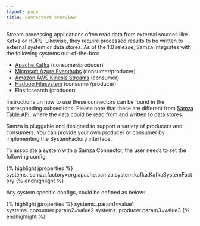 ```yaml
---
layout: page
title: Connectors overview
---
```

<!--
   Licensed to the Apache Software Foundation (ASF) under one or more
   contributor license agreements.  See the NOTICE file distributed with
   this work for additional information regarding copyright ownership.
   The ASF licenses this file to You under the Apache License, Version 2.0
   (the "License"); you may not use this file except in compliance with
   the License.  You may obtain a copy of the License at

       http://www.apache.org/licenses/LICENSE-2.0

   Unless required by applicable law or agreed to in writing, software
   distributed under the License is distributed on an "AS IS" BASIS,
   WITHOUT WARRANTIES OR CONDITIONS OF ANY KIND, either express or implied.
   See the License for the specific language governing permissions and
   limitations under the License.
-->

Stream processing applications often read data from external sources like Kafka or HDFS. Likewise, they require processed
results to be written to external system or data stores. As of the 1.0 release, Samza integrates with the following systems
out-of-the-box:

- [Apache Kafka](kafka) (consumer/producer)
- [Microsoft Azure Eventhubs](eventhubs) (consumer/producer)
- [Amazon AWS Kinesis Streams](kinesis) (consumer)
- [Hadoop Filesystem](hdfs) (consumer/producer)
- Elasticsearch (producer)

Instructions on how to use these connectors can be found in the corresponding subsections. Please note that these are
different from [Samza Table API](../api/table-api), where the data could be read from and written to data stores.

Samza is pluggable and designed to support a variety of producers and consumers. You can provide your own producer or
consumer by implementing the SystemFactory interface.

To associate a system with a Samza Connector, the user needs to set the following config:

{% highlight jproperties %}
systems.<system-name>.samza.factory=org.apache.samza.system.kafka.KafkaSystemFactory
{% endhighlight %}

Any system specific configs, could be defined as below:

{% highlight jproperties %}
systems.<system-name>.param1=value1
systems.<system-name>.consumer.param2=value2
systems.<system-name>.producer.param3=value3
{% endhighlight %}

